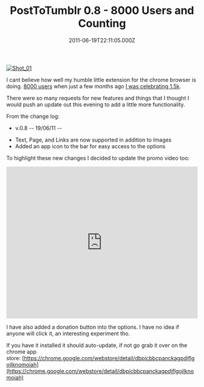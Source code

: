 ﻿---
coverImage: /images/fallback-post-header.png
date: "2011-06-19T22:11:05.000Z"
tags:
  - api
  - chrome
  - extension
  - post
  - rightclick
  - tumblr
  - update
  - version
title: PostToTumblr 0.8 - 8000 Users and Counting
oldUrl: /javascript/posttotumblr-0-8-8000-users-and-counting
---

[![](https://www.mikecann.blog/wp-content/uploads/2011/06/Shot_01.png "Shot_01")](https://www.mikecann.blog/wp-content/uploads/2011/06/Shot_01.png)

I cant believe how well my humble little extension for the chrome browser is doing. [8000 users](https://chrome.google.com/webstore/developer/detail/dbpicbbcpanckagpdjflgojlknomoiah/publish-accepted) when just a few months ago [I was celebrating 1.5k](/posts/posttotumblrs-1628th-user-celebration/).

<!-- more -->

There were so many requests for new features and things that I thought I would push an update out this evening to add a little more functionality.

From the change log:

- v.0.8 -- 19/06/11 --

* Text, Page, and Links are now supported in addition to Images
* Added an app icon to the bar for easy access to the options

To highlight these new changes I decided to update the promo video too:

<iframe width="100%" height="400" src="https://www.youtube.com/embed/hvqjEXdAeqI" frameborder="0" allow="accelerometer; autoplay; clipboard-write; encrypted-media; gyroscope; picture-in-picture" allowfullscreen></iframe>

I have also added a donation button into the options. I have no idea if anyone will click it, an interesting experiment tho.

If you have it installed it should auto-update, if not go grab it over on the chrome app store: [https://chrome.google.com/webstore/detail/dbpicbbcpanckagpdjflgojlknomoiah](https://chrome.google.com/webstore/detail/dbpicbbcpanckagpdjflgojlknomoiah)
